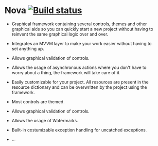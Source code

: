 Nova [![Build status](https://ci.appveyor.com/api/projects/status/4ieea804buuju1ud?svg=true)](https://ci.appveyor.com/project/StevenThuriot/nova)
====

* Graphical framework containing several controls, themes and other graphical aids so you can quickly start a new project without having to reinvent the same graphical logic over and over.

* Integrates an MVVM layer to make your work easier without having to set anything up.

* Allows graphical validation of controls.

* Allows the usage of asynchronous actions where you don't have to worry about a thing, the framework will take care of it.

* Easily customizable for your project. All resources are present in the resource dictionary and can be overwritten by the project using the framework.

* Most controls are themed.

* Allows graphical validation of controls.

* Allows the usage of Watermarks.

* Built-in costumizable exception handling for uncatched exceptions.

* ...
